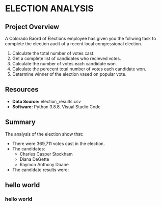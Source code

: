# ELECTION ANALYSIS
## Project Overview

A Colorado Baord of Elections employee has given you the follwing task to complete the election audit of a recent local congressional election.

1)  Calculate the total number of votes cast.
2)  Get a complete list of candidates who recieved votes.
3)  Calculate the number of votes each candidate won.
4)  Calculate the perecent total number of votes each candidate won.
5)  Determine winner of the election vased on popular vote.

## Resources

- **Data Source:** election_results.csv
- **Software:** Python 3.8.8, Visual Studio Code

## Summary 

The analysis of the election show that:

- There were 369,711 votes cast in the election.
- The candidates:
  - Charles Casper Stockham
  - Diana DeGette
  - Raymon Anthony Doane
- The candidate results were:


## hello world
### hello world
